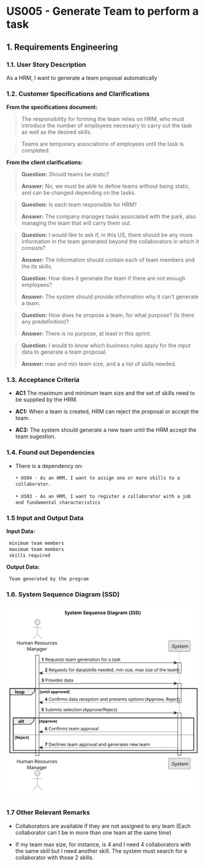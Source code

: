 # US005 - Generate Team to perform a task


## 1. Requirements Engineering

### 1.1. User Story Description

As a HRM, I want to generate a team proposal automatically

### 1.2. Customer Specifications and Clarifications 

**From the specifications document:**

>	The responsibility for forming the team relies on HRM, who must introduce the number of employees   necessary to carry out the task as well as the desired skills.

>	Teams are temporary associations of employees until the task is completed.


**From the client clarifications:**


> **Question:** Should teams be static?
>
> **Answer:** No, we must be able to define teams without being static, and can be changed depending on the tasks.

> **Question:** Is each team responsible for HRM?
>
> **Answer:** The company manages tasks associated with the park, also managing the team that will carry them out.

> **Question:** I would like to ask if, in this US, there should be any more information in the team generated beyond the collaborators in which it consists?
>
> **Answer:** The information should contain each of team members and the its skills.

> **Question:** How does it generate the team if there are not enough employees?
>
> **Answer:** The system should provide information why it can't generate a team.

> **Question:** How does he propose a team, for what purpose? (Is there any predefinition)?
>
> **Answer:** There is no purpose, at least in this sprint.

> **Question:** I would to know which business rules apply for the input data to generate a team proposal.
>
> **Answer:** max and min team size, and a a list of skills needed.



### 1.3. Acceptance Criteria

* **AC1**  The maximum and minimum team size and the set of skills need to be supplied by
the HRM.

* **AC1:** When a team is created, HRM can reject the proposal or accept the team.

* **AC3:** The system should generate a new team until the HRM accept the team sugestion.


### 1.4. Found out Dependencies

* There is a dependency on:
 
      • US04 - As an HRM, I want to assign one or more skills to a collaborator.

      • US03 - As an HRM, I want to register a collaborator with a job and fundamental characteristics

      



### 1.5 Input and Output Data

**Input Data:**


     minimum team members
     maximum team members
     skills required
	

**Output Data:**

     Team generated by the program


### 1.6. System Sequence Diagram (SSD)

![System Sequence Diagram](svg/us005-system-sequence-diagram.svg)

#
### 1.7 Other Relevant Remarks

* Collaborators are available if they are not assigned to any team (Each collaborator can´t be in more than one team at the same time)

* If my team max size, for instance, is 4 and I need 4 collaborators with the same skill but I need another skill. The system must search for a collaborator with those 2 skills.